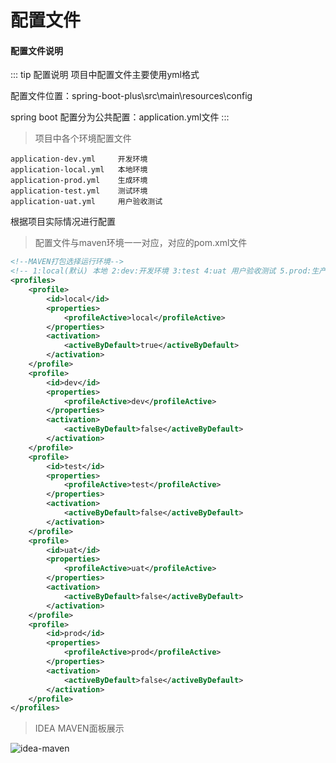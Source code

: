 # 配置文件

#### 配置文件说明
::: tip 配置说明
项目中配置文件主要使用yml格式

配置文件位置：spring-boot-plus\src\main\resources\config

spring boot 配置分为公共配置：application.yml文件
:::

> 项目中各个环境配置文件
```text
application-dev.yml     开发环境
application-local.yml   本地环境
application-prod.yml    生成环境
application-test.yml    测试环境
application-uat.yml     用户验收测试
```

根据项目实际情况进行配置

> 配置文件与maven环境一一对应，对应的pom.xml文件

```xml
<!--MAVEN打包选择运行环境-->
<!-- 1:local(默认) 本地 2:dev:开发环境 3:test 4:uat 用户验收测试 5.prod:生产环境 -->
<profiles>
    <profile>
        <id>local</id>
        <properties>
            <profileActive>local</profileActive>
        </properties>
        <activation>
            <activeByDefault>true</activeByDefault>
        </activation>
    </profile>
    <profile>
        <id>dev</id>
        <properties>
            <profileActive>dev</profileActive>
        </properties>
        <activation>
            <activeByDefault>false</activeByDefault>
        </activation>
    </profile>
    <profile>
        <id>test</id>
        <properties>
            <profileActive>test</profileActive>
        </properties>
        <activation>
            <activeByDefault>false</activeByDefault>
        </activation>
    </profile>
    <profile>
        <id>uat</id>
        <properties>
            <profileActive>uat</profileActive>
        </properties>
        <activation>
            <activeByDefault>false</activeByDefault>
        </activation>
    </profile>
    <profile>
        <id>prod</id>
        <properties>
            <profileActive>prod</profileActive>
        </properties>
        <activation>
            <activeByDefault>false</activeByDefault>
        </activation>
    </profile>
</profiles>
```

> IDEA MAVEN面板展示

![idea-maven](https://geekidea.oss-cn-chengdu.aliyuncs.com/spring-boot-plus/img/idea-maven.png)
